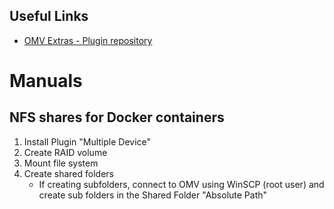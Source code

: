 ## Useful Links
 - [OMV Extras - Plugin repository](https://wiki.omv-extras.org/)

# Manuals
## NFS shares for Docker containers
1. Install Plugin "Multiple Device"
2. Create RAID volume
3. Mount file system
4. Create shared folders
   - If creating subfolders, connect to OMV using WinSCP (root user) and create sub folders in the Shared Folder "Absolute Path" 
